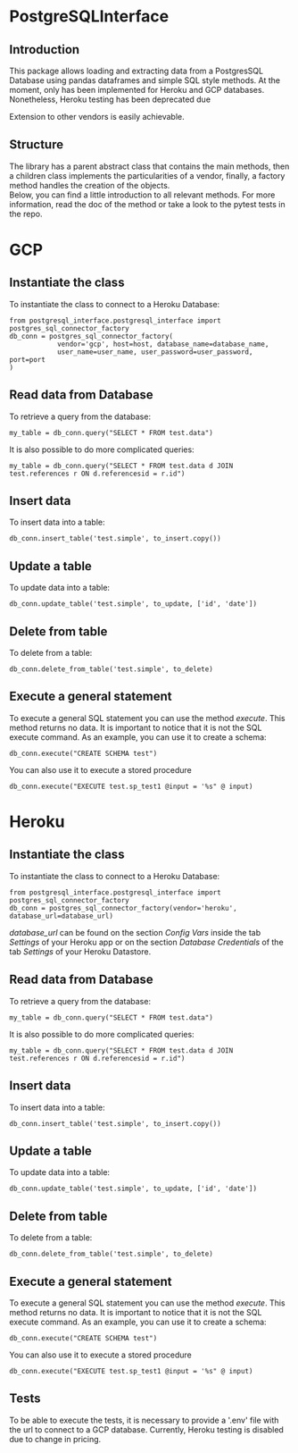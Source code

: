 # PostgreSQLInterface 
## Introduction
This package allows loading and extracting data from a PostgresSQL Database using pandas dataframes and simple SQL style methods. 
At the moment, only has been implemented for Heroku and GCP databases. Nonetheless, Heroku testing has been deprecated due 

Extension to other vendors is easily achievable. 

## Structure
The library has a parent abstract class that contains the main methods, then a children class implements the 
particularities of a vendor, finally, a factory method handles the creation of the objects.  
Below, you can find a little introduction to all relevant methods. For more information, read the doc of the method
or take a look to the pytest tests in the repo.


# GCP
## Instantiate the class
To instantiate the class to connect to a Heroku Database:
```
from postgresql_interface.postgresql_interface import postgres_sql_connector_factory
db_conn = postgres_sql_connector_factory(
            vendor='gcp', host=host, database_name=database_name, 
            user_name=user_name, user_password=user_password, port=port
)
```

## Read data from Database
To retrieve a query from the database:
```
my_table = db_conn.query("SELECT * FROM test.data")
```
It is also possible to do more complicated queries:
```
my_table = db_conn.query("SELECT * FROM test.data d JOIN test.references r ON d.referencesid = r.id")
```

## Insert data
To insert data into a table:
```
db_conn.insert_table('test.simple', to_insert.copy())
```

## Update a table
To update data into a table:
```
db_conn.update_table('test.simple', to_update, ['id', 'date'])
```

## Delete from table
To delete from a table:
```
db_conn.delete_from_table('test.simple', to_delete)
```

## Execute a general statement
To execute a general SQL statement you can use the method *execute*. This method returns no data. 
It is important to notice that it is not the SQL execute command. As an example, you can use it to create a schema:
```
db_conn.execute("CREATE SCHEMA test")
```
You can also use it to execute a stored procedure
```
db_conn.execute("EXECUTE test.sp_test1 @input = '%s" @ input)
```


# Heroku
## Instantiate the class
To instantiate the class to connect to a Heroku Database:
```
from postgresql_interface.postgresql_interface import postgres_sql_connector_factory
db_conn = postgres_sql_connector_factory(vendor='heroku', database_url=database_url)
```
*database_url* can be found on the section *Config Vars* inside the tab *Settings* of your Heroku app or on the 
section *Database Credentials* of the tab *Settings* of your Heroku Datastore.


## Read data from Database
To retrieve a query from the database:
```
my_table = db_conn.query("SELECT * FROM test.data")
```
It is also possible to do more complicated queries:
```
my_table = db_conn.query("SELECT * FROM test.data d JOIN test.references r ON d.referencesid = r.id")
```

## Insert data
To insert data into a table:
```
db_conn.insert_table('test.simple', to_insert.copy())
```

## Update a table
To update data into a table:
```
db_conn.update_table('test.simple', to_update, ['id', 'date'])
```

## Delete from table
To delete from a table:
```
db_conn.delete_from_table('test.simple', to_delete)
```

## Execute a general statement
To execute a general SQL statement you can use the method *execute*. This method returns no data. 
It is important to notice that it is not the SQL execute command. As an example, you can use it to create a schema:
```
db_conn.execute("CREATE SCHEMA test")
```
You can also use it to execute a stored procedure
```
db_conn.execute("EXECUTE test.sp_test1 @input = '%s" @ input)
```

## Tests
To be able to execute the tests, it is necessary to provide a '.env' file with the url to connect to a GCP database.
Currently, Heroku testing is disabled due to change in pricing.
